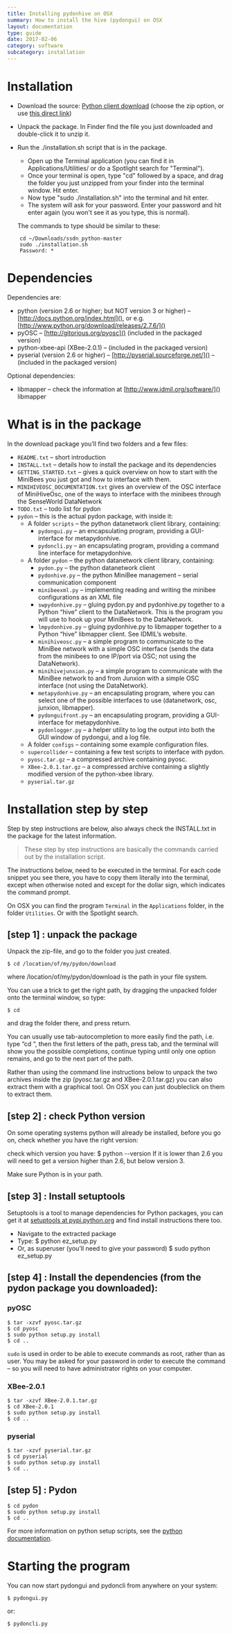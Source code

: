 ```yaml
---
title: Installing pydonhive on OSX
summary: How to install the hive (pydongui) on OSX
layout: documentation
type: guide
date: 2017-02-06
category: software
subcategory: installation
---
```


# Installation

* Download the source: [Python client download](https://github.com/sensestage/ssdn_python) (choose the zip option, or use [this direct link](https://github.com/sensestage/ssdn_python/archive/master.zip))
* Unpack the package. In Finder find the file you just downloaded and double-click it to unzip it.
* Run the ./installation.sh script that is in the package.
    * Open up the Terminal application (you can find it in Applications/Utilities/ or do a Spotlight search for "Terminal").
    * Once your terminal is open, type "cd" followed by a space, and drag the folder you just unzipped from your finder into the terminal window. Hit enter.
    * Now type "sudo ./installation.sh" into the terminal and hit enter.
    * The system will ask for your password. Enter your password and hit enter again (you won't see it as you type, this is normal).

    The commands to type should be similar to these:

```
    cd ~/Downloads/ssdn_python-master
    sudo ./installation.sh
    Password: *
```

# Dependencies

Dependencies are:

* python (version 2.6 or higher; but NOT version 3 or higher) – [http://docs.python.org/index.html](), or e.g. [http://www.python.org/download/releases/2.7.6/]()
* pyOSC – [http://gitorious.org/pyosc]() (included in the packaged version)
* python-xbee-api (XBee-2.0.1) – (included in the packaged version)
* pyserial (version 2.6 or higher) – [http://pyserial.sourceforge.net/]() – (included in the packaged version)

Optional dependencies:

* libmapper – check the information at [http://www.idmil.org/software/]() libmapper


# What is in the package

In the download package you’ll find two folders and a few files:

* `README.txt` – short introduction
* `INSTALL.txt` – details how to install the package and its dependencies
* `GETTING_STARTED.txt` – gives a quick overview on how to start with the MiniBees you just got and how to interface with them.
* `MINIHIVEOSC_DOCUMENTATION.txt` gives an overview of the OSC interface of MiniHiveOsc, one of the ways to interface with the minibees through the SenseWorld DataNetwork
* `TODO.txt` – todo list for pydon
* `pydon` – this is the actual pydon package, with inside it:
    * A folder `scripts` – the python datanetwork client library, containing:
        * `pydongui.py` – an encapsulating program, providing a GUI-interface for metapydonhive.
        * `pydoncli.py` – an encapsulating program, providing a command line interface for metapydonhive.
    * A folder `pydon` – the python datanetwork client library, containing:
        * `pydon.py` – the python datanetwork client
        * `pydonhive.py` – the python MiniBee management – serial communication component
        * `minibeexml.py` – implementing reading and writing the minibee configurations as an XML file
        * `swpydonhive.py` – gluing pydon.py and pydonhive.py together to a Python “hive” client to the DataNetwork. This is the program you will use to hook up your MiniBees to the DataNetwork.
        * `lmpydonhive.py` – gluing pydonhive.py to libmapper together to a Python “hive” libmapper client. See IDMIL’s website.
        * `minihiveosc.py` – a simple program to communicate to the MiniBee network with a simple OSC interface (sends the data from the minibees to one IP/port via OSC; not using the DataNetwork).
        * `minihivejunxion.py` – a simple program to communicate with the MiniBee network to and from Junxion with a simple OSC interface (not using the DataNetwork).
        * `metapydonhive.py` – an encapsulating program, where you can select one of the possible interfaces to use (datanetwork, osc, junxion, libmapper).
        * `pydonguifront.py` – an encapsulating program, providing a GUI-interface for metapydonhive.
        * `pydonlogger.py` – a helper utility to log the output into both the GUI window of pydongui, and a log file.
    * A folder `configs` – containing some example configuration files.
    * `supercollider` – containing a few test scripts to interface with pydon.
    * `pyosc.tar.gz` – a compressed archive containing pyosc.
    * `XBee-2.0.1.tar.gz` – a compressed archive containing a slightly modified version of the python-xbee library.
    * `pyserial.tar.gz`

# Installation step by step

Step by step instructions are below, also always check the INSTALL.txt in the package for the latest information.

> These step by step instructions are basically the commands carried out by the installation script.

The instructions below, need to be executed in the terminal. For each code snippet you see there, you have to copy them literally into the terminal, except when otherwise noted and except for the dollar sign, which indicates the command prompt.

On OSX you can find the program `Terminal` in the `Applications` folder, in the folder `Utilities`. Or with the Spotlight search.

## [step 1] : unpack the package

Unpack the zip-file, and go to the folder you just created.

    $ cd /location/of/my/pydon/download

where /location/of/my/pydon/download is the path in your file system.

You can use a trick to get the right path, by dragging the unpacked folder onto the terminal window, so type:

    $ cd

and drag the folder there, and press return.

You can usually use tab-autocompletion to more easily find the path, i.e. type “cd “, then the first letters of the path, press tab, and the terminal will show you the possible completions, continue typing until only one option remains, and go to the next part of the path.

Rather than using the command line instructions below to unpack the two archives inside the zip (pyosc.tar.gz and XBee-2.0.1.tar.gz) you can also extract them with a graphical tool. On OSX you can just doubleclick on them to extract them.

## [step 2] : check Python version

On some operating systems python will already be installed, before you go on, check whether you have the right version:

check which version you have:
    $ python --version
If it is lower than 2.6 you will need to get a version higher than 2.6, but below version 3.

Make sure Python is in your path.

## [step 3] : Install setuptools

Setuptools is a tool to manage dependencies for Python packages, you can get it at [setuptools at pypi.python.org](http://pypi.python.org/pypi/setuptools) and find install instructions there too.

* Navigate to the extracted package
* Type:
    $ python ez_setup.py
* Or, as superuser (you’ll need to give your password)
    $ sudo python ez_setup.py

## [step 4] : Install the dependencies (from the pydon package you downloaded):

### pyOSC

    $ tar -xzvf pyosc.tar.gz
    $ cd pyosc
    $ sudo python setup.py install
    $ cd ..

`sudo` is used in order to be able to execute commands as root, rather than as user. You may be asked for your password in order to execute the command – so you will need to have administrator rights on your computer.

### XBee-2.0.1

    $ tar -xzvf XBee-2.0.1.tar.gz
    $ cd XBee-2.0.1
    $ sudo python setup.py install
    $ cd ..

### pyserial

    $ tar -xzvf pyserial.tar.gz
    $ cd pyserial
    $ sudo python setup.py install
    $ cd ..

## [step 5] : Pydon

    $ cd pydon
    $ sudo python setup.py install
    $ cd ..

For more information on python setup scripts, see the [python documentation](http://docs.python.org/install/index.html).

# Starting the program

You can now start pydongui and pydoncli from anywhere on your system:

    $ pydongui.py
    
or:

    $ pydoncli.py
